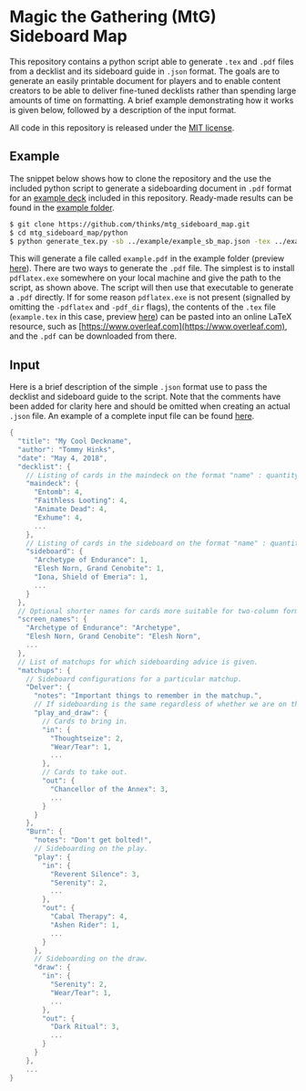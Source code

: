 # Magic the Gathering (MtG) Sideboard Map
This repository contains a python script able to generate `.tex` and `.pdf` files from a decklist and its sideboard guide in `.json` format. The goals are to generate an easily printable document for players and to enable content creators to be able to deliver fine-tuned decklists rather than spending large amounts of time on formatting. A brief example demonstrating how it works is given below, followed by a description of the input format.

All code in this repository is released under the [MIT license](https://en.wikipedia.org/wiki/MIT_License).

## Example
The snippet below shows how to clone the repository and the use the included python script to generate a sideboarding document in `.pdf` format for an [example deck](https://github.com/thinks/mtg_sideboard_map/blob/master/example/example_sb_map.json) included in this repository. Ready-made results can be found in the [example folder](https://github.com/thinks/mtg_sideboard_map/tree/master/example).

```bash
$ git clone https://github.com/thinks/mtg_sideboard_map.git
$ cd mtg_sideboard_map/python
$ python generate_tex.py -sb ../example/example_sb_map.json -tex ../example/example.tex -pdflatex "C:/Users/tommy/AppData/Local/Programs/MiKTeX 2.9/miktex/bin/x64/pdflatex.exe" -pdf_dir ../example
```

This will generate a file called `example.pdf` in the example folder (preview [here](https://github.com/thinks/mtg_sideboard_map/blob/master/example/example.pdf)). There are two ways to generate the `.pdf` file. The simplest is to install `pdflatex.exe` somewhere on your local machine and give the path to the script, as shown above. The script will then use that executable to generate a `.pdf` directly. If for some reason `pdflatex.exe` is not present (signalled by omitting the `-pdflatex` and `-pdf_dir` flags), the contents of the `.tex` file (`example.tex` in this case, preview [here](https://github.com/thinks/mtg_sideboard_map/blob/master/example/example.tex)) can be pasted into an online LaTeX resource, such as [https://www.overleaf.com](https://www.overleaf.com), and the `.pdf` can be downloaded from there.

## Input
Here is a brief description of the simple `.json` format use to pass the decklist and sideboard guide to the script. Note that the comments have been added for clarity here and should be omitted when creating an actual `.json` file. An example of a complete input file can be found [here](https://github.com/thinks/mtg_sideboard_map/blob/master/example/example_sb_map.json).

```cpp
{
  "title": "My Cool Deckname",
  "author": "Tommy Hinks",
  "date": "May 4, 2018",
  "decklist": {
    // Listing of cards in the maindeck on the format "name" : quantity
    "maindeck": {
      "Entomb": 4,
      "Faithless Looting": 4,
      "Animate Dead": 4,
      "Exhume": 4,
      ...
    },
    // Listing of cards in the sideboard on the format "name" : quantity
    "sideboard": {
      "Archetype of Endurance": 1,
      "Elesh Norn, Grand Cenobite": 1,    
      "Iona, Shield of Emeria": 1,
      ...
    }
  },
  // Optional shorter names for cards more suitable for two-column formatting.
  "screen_names": {
    "Archetype of Endurance": "Archetype",
    "Elesh Norn, Grand Cenobite": "Elesh Norn",
    ...
  },   
  // List of matchups for which sideboarding advice is given.
  "matchups": {
    // Sideboard configurations for a particular matchup.
    "Delver": {
      "notes": "Important things to remember in the matchup.",
      // If sideboarding is the same regardless of whether we are on the play/draw use the 'play_and_draw' key.
      "play_and_draw": {
        // Cards to bring in.
        "in": {
          "Thoughtseize": 2,
          "Wear/Tear": 1,
          ...
        },
        // Cards to take out.
        "out": {
          "Chancellor of the Annex": 3,
          ...
        }
      }
    },
    "Burn": {
      "notes": "Don't get bolted!",
      // Sideboarding on the play.
      "play": {
        "in": {
          "Reverent Silence": 3,
          "Serenity": 2,
          ...
        },
        "out": {
          "Cabal Therapy": 4,
          "Ashen Rider": 1,
          ...
        }
      },
      // Sideboarding on the draw.
      "draw": {
        "in": {
          "Serenity": 2,
          "Wear/Tear": 1,
          ...
        },
        "out": {
          "Dark Ritual": 3,
          ...
        }
      }
    }, 
    ...
}
```